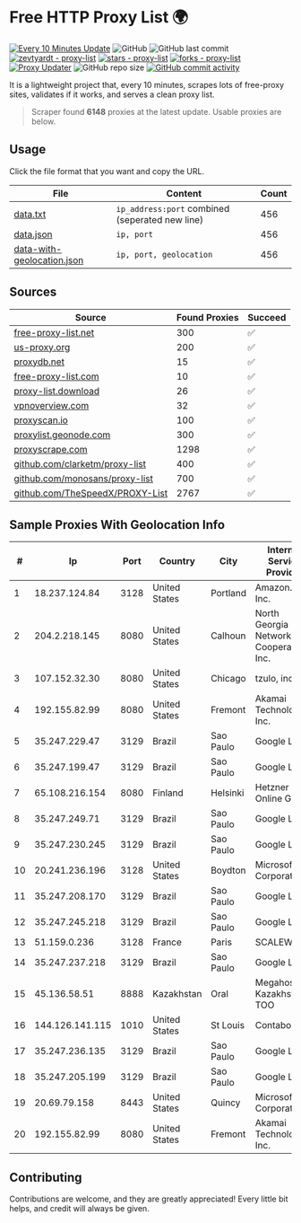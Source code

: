 
# Free HTTP Proxy List 🌍

[![Every 10 Minutes Update](https://github.com/mertguvencli/http-proxy-list/actions/workflows/main.yml/badge.svg?branch=main)](https://github.com/mertguvencli/http-proxy-list/actions/workflows/main.yml)
![GitHub](https://img.shields.io/github/license/mertguvencli/http-proxy-list)
![GitHub last commit](https://img.shields.io/github/last-commit/mertguvencli/http-proxy-list)
[![zevtyardt - proxy-list](https://img.shields.io/static/v1?label=zevtyardt&message=proxy-list&color=blue&logo=github)](https://github.com/zevtyardt/proxy-list "Go to GitHub repo")
[![stars - proxy-list](https://img.shields.io/github/stars/zevtyardt/proxy-list?style=social)](https://github.com/zevtyardt/proxy-list)
[![forks - proxy-list](https://img.shields.io/github/forks/zevtyardt/proxy-list?style=social)](https://github.com/zevtyardt/proxy-list)
[![Proxy Updater](https://github.com/zevtyardt/proxy-list/workflows/Proxy%20Updater/badge.svg)](https://github.com/zevtyardt/proxy-list/actions?query=workflow:"Proxy+Updater")
![GitHub repo size](https://img.shields.io/github/repo-size/zevtyardt/proxy-list)
[![GitHub commit activity](https://img.shields.io/github/commit-activity/m/zevtyardt/proxy-list?logo=commits)](https://github.com/zevtyardt/proxy-list/commits/main)

It is a lightweight project that, every 10 minutes, scrapes lots of free-proxy sites, validates if it works, and serves a clean proxy list.

> Scraper found **6148** proxies at the latest update. Usable proxies are below.

## Usage

Click the file format that you want and copy the URL.

|File|Content|Count|
|----|-------|-----|
|[data.txt](https://raw.githubusercontent.com/mertguvencli/http-proxy-list/main/proxy-list/data.txt)|`ip_address:port` combined (seperated new line)|456|
|[data.json](https://raw.githubusercontent.com/mertguvencli/http-proxy-list/main/proxy-list/data.json)|`ip, port`|456|
|[data-with-geolocation.json](https://raw.githubusercontent.com/mertguvencli/http-proxy-list/main/proxy-list/data-with-geolocation.json)|`ip, port, geolocation`|456|

## Sources

|Source|Found Proxies|Succeed|
|------|-------------|-------|
|[free-proxy-list.net](https://free-proxy-list.net)|300|✅|
|[us-proxy.org](https://www.us-proxy.org)|200|✅|
|[proxydb.net](http://proxydb.net)|15|✅|
|[free-proxy-list.com](https://free-proxy-list.com/?page=&port=&type%5B%5D=http&type%5B%5D=https&up_time=0&search=Search)|10|✅|
|[proxy-list.download](https://www.proxy-list.download/HTTP)|26|✅|
|[vpnoverview.com](https://vpnoverview.com/privacy/anonymous-browsing/free-proxy-servers)|32|✅|
|[proxyscan.io](https://www.proxyscan.io)|100|✅|
|[proxylist.geonode.com](https://proxylist.geonode.com/api/proxy-list?limit=300&page=1&sort_by=lastChecked&sort_type=desc&protocols=http,https)|300|✅|
|[proxyscrape.com](https://api.proxyscrape.com/v2/?request=displayproxies&protocol=http&timeout=10000&country=all&ssl=all&anonymity=all)|1298|✅|
|[github.com/clarketm/proxy-list](https://raw.githubusercontent.com/clarketm/proxy-list/master/proxy-list-raw.txt)|400|✅|
|[github.com/monosans/proxy-list](https://raw.githubusercontent.com/monosans/proxy-list/main/proxies/http.txt)|700|✅|
|[github.com/TheSpeedX/PROXY-List](https://raw.githubusercontent.com/TheSpeedX/PROXY-List/master/http.txt)|2767|✅|


## Sample Proxies With Geolocation Info

|#|Ip|Port|Country|City|Internet Service Provider|
|-|--|----|-------|----|-------------------------|
|1|18.237.124.84|3128|United States|Portland|Amazon.com, Inc.|
|2|204.2.218.145|8080|United States|Calhoun|North Georgia Network Cooperative, Inc.|
|3|107.152.32.30|8080|United States|Chicago|tzulo, inc.|
|4|192.155.82.99|8080|United States|Fremont|Akamai Technologies, Inc.|
|5|35.247.229.47|3129|Brazil|Sao Paulo|Google LLC|
|6|35.247.199.47|3129|Brazil|Sao Paulo|Google LLC|
|7|65.108.216.154|8080|Finland|Helsinki|Hetzner Online GmbH|
|8|35.247.249.71|3129|Brazil|Sao Paulo|Google LLC|
|9|35.247.230.245|3129|Brazil|Sao Paulo|Google LLC|
|10|20.241.236.196|3128|United States|Boydton|Microsoft Corporation|
|11|35.247.208.170|3129|Brazil|Sao Paulo|Google LLC|
|12|35.247.245.218|3129|Brazil|Sao Paulo|Google LLC|
|13|51.159.0.236|3128|France|Paris|SCALEWAY|
|14|35.247.237.218|3129|Brazil|Sao Paulo|Google LLC|
|15|45.136.58.51|8888|Kazakhstan|Oral|Megahost Kazakhstan TOO|
|16|144.126.141.115|1010|United States|St Louis|Contabo Inc.|
|17|35.247.236.135|3129|Brazil|Sao Paulo|Google LLC|
|18|35.247.205.199|3129|Brazil|Sao Paulo|Google LLC|
|19|20.69.79.158|8443|United States|Quincy|Microsoft Corporation|
|20|192.155.82.99|8080|United States|Fremont|Akamai Technologies, Inc.|



## Contributing

Contributions are welcome, and they are greatly appreciated! Every
little bit helps, and credit will always be given.

